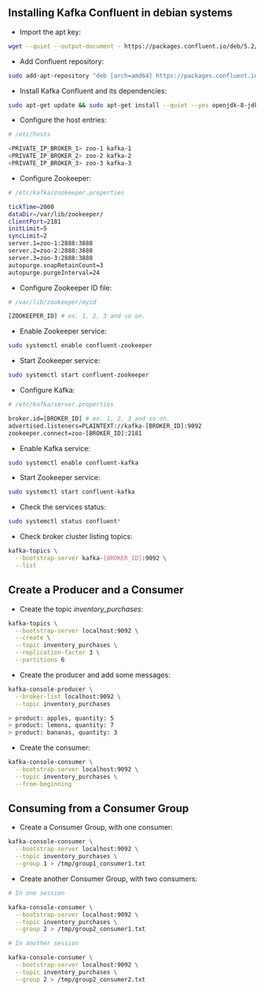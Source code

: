## Installing Kafka Confluent in debian systems

- Import the apt key:

```bash
wget --quiet --output-document - https://packages.confluent.io/deb/5.2/archive.key | sudo apt-key add -
```

- Add Confluent repository:

```bash
sudo add-apt-repository "deb [arch=amd64] https://packages.confluent.io/deb/5.2/ stable main"
```

- Install Kafka Confluent and its dependencies:

```bash
sudo apt-get update && sudo apt-get install --quiet --yes openjdk-8-jdk confluent-community-2.12
```

- Configure the host entries:

```bash
# /etc/hosts

<PRIVATE_IP_BROKER_1> zoo-1 kafka-1
<PRIVATE_IP_BROKER_2> zoo-2 kafka-2
<PRIVATE_IP_BROKER_3> zoo-3 kafka-3
```

- Configure Zookeeper:

```bash
# /etc/kafka/zookeeper.properties

tickTime=2000
dataDir=/var/lib/zookeeper/
clientPort=2181
initLimit=5
syncLimit=2
server.1=zoo-1:2888:3888
server.2=zoo-2:2888:3888
server.3=zoo-3:2888:3888
autopurge.snapRetainCount=3
autopurge.purgeInterval=24
```

- Configure Zookeeper ID file:

```bash
# /var/lib/zookeeper/myid

[ZOOKEEPER_ID] # ex. 1, 2, 3 and so on.
```

- Enable Zookeeper service:

```bash
sudo systemctl enable confluent-zookeeper
```

- Start Zookeeper service:

```bash
sudo systemctl start confluent-zookeeper
```

- Configure Kafka:

```bash
# /etc/kafka/server.properties

broker.id=[BROKER_ID] # ex. 1, 2, 3 and so on.
advertised.listeners=PLAINTEXT://kafka-[BROKER_ID]:9092
zookeeper.connect=zoo-[BROKER_ID]:2181
```

- Enable Kafka service:

```bash
sudo systemctl enable confluent-kafka
```

- Start Zookeeper service:

```bash
sudo systemctl start confluent-kafka
```

- Check the services status:

```bash
sudo systemctl status confluent*
```

- Check broker cluster listing topics:

```bash
kafka-topics \
  --bootstrap-server kafka-[BROKER_ID]:9092 \
  --list
```

## Create a Producer and a Consumer

- Create the topic *inventory_purchases*:

```bash
kafka-topics \
  --bootstrap-server localhost:9092 \
  --create \
  --topic inventory_purchases \
  --replication-factor 3 \
  --partitions 6
```

- Create the producer and add some messages:

```bash
kafka-console-producer \
  --broker-list localhost:9092 \
  --topic inventory_purchases

> product: apples, quantity: 5
> product: lemons, quantity: 7
> product: bananas, quantity: 3
```

- Create the consumer:

```bash
kafka-console-consumer \
  --bootstrap-server localhost:9092 \
  --topic inventory_purchases \
  --from-beginning
```

## Consuming from a Consumer Group

- Create a Consumer Group, with one consumer:

```bash
kafka-console-consumer \
  --bootstrap-server localhost:9092 \
  --topic inventory_purchases \
  --group 1 > /tmp/group1_consumer1.txt
```

- Create another Consumer Group, with two consumers:

```bash
# In one session

kafka-console-consumer \
  --bootstrap-server localhost:9092 \
  --topic inventory_purchases \
  --group 2 > /tmp/group2_consumer1.txt

# In another session

kafka-console-consumer \
  --bootstrap-server localhost:9092 \
  --topic inventory_purchases \
  --group 2 > /tmp/group2_consumer2.txt
```